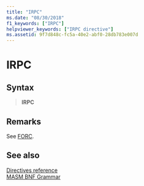 ```yaml
---
title: "IRPC"
ms.date: "08/30/2018"
f1_keywords: ["IRPC"]
helpviewer_keywords: ["IRPC directive"]
ms.assetid: 9f7d848c-fc5a-40e2-abf0-28db783e007d
---
```

# IRPC

## Syntax

> **IRPC**

## Remarks

See [FORC](../../assembler/masm/forc.md).

## See also

[Directives reference](directives-reference.md)<br/>
[MASM BNF Grammar](masm-bnf-grammar.md)
